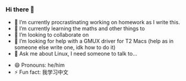 ### Hi there 👋

- 🔭 I’m currently procrastinating working on homework as I write this.
- 🌱 I’m currently learning the maths and other things to
- 👯 I’m looking to collaborate on 
- 🤔 I’m looking for help with a GMUX driver for T2 Macs (help as in someone else write one, idk how to do it)
- 💬 Ask me about Linux, I need someone to talk to...
<!--- 📫 How to reach me: nay-->
- 😄 Pronouns: he/him
- ⚡ Fun fact: 我学习中文
